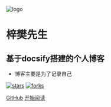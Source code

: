 ![logo](_media/logo.png)

# 梓樊先生

## 基于docsify搭建的个人博客

- 博客主要是为了记录自己
  

[![stars](https://badgen.net/github/stars/zifanxiansheng/zifanxiansheng.github.io?icon=github&color=4ab8a1)](https://github.com/zifanxiansheng/zifanxiansheng.github.io) [![forks](https://badgen.net/github/forks/zifanxiansheng/zifanxiansheng.github.io?icon=github&color=4ab8a1)](https://github.com/zifanxiansheng/zifanxiansheng.github.io) 

[GitHub](<https://github.com/zifanxiansheng/zifanxiansheng.github.io>)
[开始阅读](README.md)